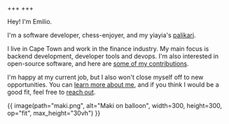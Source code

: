 +++
+++

Hey! I'm Emilio.

I'm a software developer, chess-enjoyer, and my yiayia's [palikari](https://greekerthanthegreeks.com/lost-in-translation-word-of-day-palikari/).

I live in Cape Town and work in the finance industry.
My main focus is backend development, developer tools and devops.
I'm also interested in open-source software, and here are [some of my contributions](@/open-source.md#contributions).

I'm happy at my current job, but I also won't close myself off to new opportunities.
You can [learn more about me](@/about.md), and if you think I would be a good fit, feel free to [reach out](mailto:emilioziniades@gmail.com).

{{ image(path="maki.png", alt="Maki on balloon", width=300, height=300, op="fit", max_height="30vh") }}
